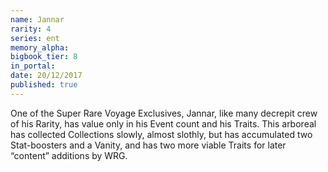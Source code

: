```yaml
---
name: Jannar
rarity: 4
series: ent
memory_alpha:
bigbook_tier: 8
in_portal:
date: 20/12/2017
published: true
---
```


One of the Super Rare Voyage Exclusives, Jannar, like many decrepit crew of his Rarity, has value only in his Event count and his Traits. This arboreal has collected Collections slowly, almost slothly, but has accumulated two Stat-boosters and a Vanity, and has two more viable Traits for later “content” additions by WRG.
